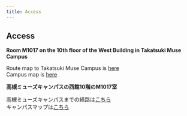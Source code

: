 ```yaml
---
title: Access
---
```

## Access
<i class="fas fa-caret-square-right"></i> **Room M1017 on the 10th floor of the West Building in Takatsuki Muse Campus**

Route map to Takatsuki Muse Campus is [here](http://www.kansai-u.ac.jp/English/about_ku/location_muse.html)<br>
Campus map is [here](http://www.kansai-u.ac.jp/English/about_ku/muse_map.html#map)

<i class="fas fa-caret-square-right"></i> **高槻ミューズキャンパスの西館10階のM1017室**

高槻ミューズキャンパスまでの経路は[こちら](http://www.kansai-u.ac.jp/global/guide/access_muse.html)<br>
キャンパスマップは[こちら](http://www.kansai-u.ac.jp/global/guide/mapmuse.html#map)
